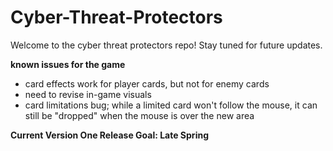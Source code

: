# Cyber-Threat-Protectors

Welcome to the cyber threat protectors repo! Stay tuned for future updates.

**known issues for the game**
- card effects work for player cards, but not for enemy cards
- need to revise in-game visuals
- card limitations bug; while a limited card won't follow the mouse, it can still be "dropped" when the mouse is over the new area

**Current Version One Release Goal: Late Spring**
